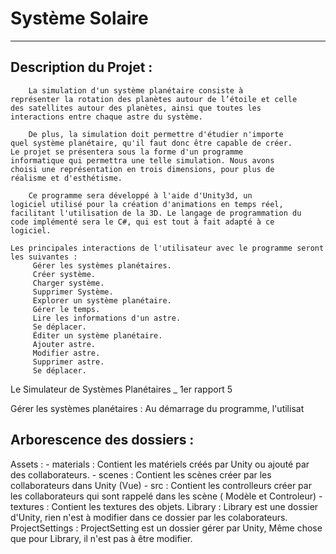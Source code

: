 Système Solaire
=============

-------

Description du Projet :
---------------------


        La simulation d'un système planétaire consiste à 
    représenter la rotation des planètes autour de l’étoile et celle 
    des satellites autour des planètes, ainsi que toutes les 
    interactions entre chaque astre du système. 
 
        De plus, la simulation doit permettre d'étudier n'importe 
    quel système planétaire, qu'il faut donc être capable de créer. 
    Le projet se présentera sous la forme d'un programme 
    informatique qui permettra une telle simulation. Nous avons 
    choisi une représentation en trois dimensions, pour plus de 
    réalisme et d'esthétisme. 

        Ce programme sera développé à l'aide d'Unity3d, un 
    logiciel utilisé pour la création d'animations en temps réel, 
    facilitant l'utilisation de la 3D. Le langage de programmation du 
    code implémenté sera le C#, qui est tout à fait adapté à ce 
    logiciel. 

    Les principales interactions de l'utilisateur avec le programme seront les suivantes : 
         Gérer les systèmes planétaires. 
         Créer système. 
         Charger système. 
         Supprimer Système. 
         Explorer un système planétaire. 
         Gérer le temps. 
         Lire les informations d'un astre. 
         Se déplacer. 
         Éditer un système planétaire. 
         Ajouter astre. 
         Modifier astre. 
         Supprimer astre. 
         Se déplacer. 
     
 
  
 
Le Simulateur de Systèmes Planétaires _ 1er
 rapport 5 
 
Gérer les systèmes planétaires : 
Au démarrage du programme, l'utilisat

Arborescence des dossiers : 
--------------

Assets : 
    - materials :
            Contient les matériels créés par Unity ou ajouté par des collaborateurs. 
    - scenes : 
            Contient les scènes créer par les collaborateurs dans Unity (Vue)
    - src :
            Contient les controlleurs créer par les collaborateurs qui sont rappelé dans les scène ( Modèle et Controleur)
    - textures : 
            Contient les textures des objets.
Library :
    Library est une dossier d'Unity, rien n'est à modifier dans ce dossier par les colaborateurs.
ProjectSettings : 
    ProjectSetting est un dossier gérer par Unity, Même chose que pour Library, il n'est pas à être modifier.






